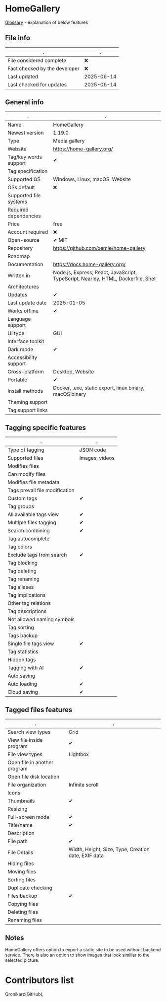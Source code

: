 # HomeGallery
[Glossary](glossary.md) - explanation of below features

## File info
. | . |
---|---
File considered complete | ❌
Fact checked by the developer | ❌
Last updated | 2025-06-14
Last checked for updates | 2025-06-14

## General info
. | . |
---|---
Name | HomeGallery
Newest version | 1.19.0
Type | Media gallery
Website | https://home-gallery.org/
Tag/key words support | ✔
Tag specification | 
Supported OS | Windows, Linux, macOS, Website
OSs default | ❌
Supported file systems | 
Required dependencies | 
Price | free
Account required | ❌
Open-source | ✔ MIT
Repository | https://github.com/xemle/home-gallery
Roadmap | 
Documentation | https://docs.home-gallery.org/
Written in | Node.js, Express, React, JavaScript, TypeScript, Nearley, HTML, Dockerfile, Shell
Architectures | 
Updates | ✔
Last update date | 2025-01-05
Works offline | ✔
Language support | 
UI type | GUI
Interface toolkit | 
Dark mode | ✔
Accessibility support | 
Cross-platform | Desktop, Website
Portable | ✔
Install methods | Docker, .exe, static export, linux binary, macOS binary 
Theming support | 
Tag support links | 

## Tagging specific features
. | . |
---|---
Type of tagging | JSON code
Supported files | Images, videos
Modifies files | 
Can modify files | 
Modifies file metadata | 
Tags prevail file modification | 
Custom tags | ✔
Tag groups | 
All available tags view | ✔
Multiple files tagging | ✔
Search combining | ✔
Tag autocomplete | 
Tag colors | 
Exclude tags from search | ✔
Tag blocking | 
Tag deleting | 
Tag renaming | 
Tag aliases | 
Tag implications | 
Other tag relations | 
Tag descriptions | 
Not allowed naming symbols | 
Tag sorting | 
Tags backup | 
Single file tags view | ✔
Tag statistics | 
Hidden tags | 
Tagging with AI | ✔
Auto saving | 
Auto loading | ✔
Cloud saving | ✔

## Tagged files features
. | . |
---|---
Search view types | Grid
View file inside program | ✔
File view types | Lightbox
Open file in another program | 
Open file disk location | 
File organization | Infinite scroll
Icons | 
Thumbnails | ✔
Resizing | 
Full-screen mode | ✔
Title/name | ✔
Description | 
File path | ✔
File Details | Width, Height, Size, Type, Creation date, EXIF data
Hiding files | 
Moving files | 
Sorting files | 
Duplicate checking | 
Files backup | ✔
Copying files | 
Deleting files | 
Renaming files | 

## Notes
HomeGallery offers option to export a static site to be used without backend service. There is also an option to show images that look similiar to the selected picture.

# Contributors list
Qronikarz(GitHub), 
